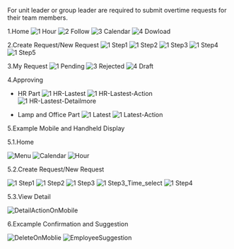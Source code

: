 For unit leader or group leader are required to submit overtime requests for their team members.

1.Home
![1 Hour](https://github.com/user-attachments/assets/d77f95ae-4a28-4276-b113-7e710a9213df)
![2 Follow](https://github.com/user-attachments/assets/b648725f-908d-4039-ab17-70af81d828d1)
![3 Calendar](https://github.com/user-attachments/assets/97ba6b8f-dcbe-450c-b677-dc79aa6963dc)
![4 Dowload](https://github.com/user-attachments/assets/8f3be51c-0a33-4074-831a-1990e640f10a)

2.Create Request/New Request
![1 Step1](https://github.com/user-attachments/assets/985ec81d-966d-4db7-98e3-2a1f32122ddc)
![1 Step2](https://github.com/user-attachments/assets/07c3ecde-3171-4448-8643-cf2a1556716f)
![1 Step3](https://github.com/user-attachments/assets/43c5fcd6-2736-49ce-85cf-4bf850301570)
![1 Step4](https://github.com/user-attachments/assets/7d32fd9f-0482-49e8-a109-3f279a050590)
![1 Step5](https://github.com/user-attachments/assets/96e4e6d5-781f-4786-b71d-14348b8d016b)

3.My Request
![1 Pending](https://github.com/user-attachments/assets/0a94609a-4e47-488a-8677-c4d4df858ba9)
![3 Rejected](https://github.com/user-attachments/assets/3d7bf441-ea4c-4e4c-b5dd-16a13af1a904)
![4 Draft](https://github.com/user-attachments/assets/b7a61b3e-52ca-474b-ab81-9bfba786fd87)

4.Approving
  - HR Part
  ![1 HR-Lastest](https://github.com/user-attachments/assets/1ee1c8b7-dbbb-4d20-ac6e-fc432bea8e32)
  ![1 HR-Lastest-Action](https://github.com/user-attachments/assets/aa01e851-b45f-4385-84ef-9ec485037ce1)
  ![1 HR-Lastest-Detailmore](https://github.com/user-attachments/assets/2d7203bc-d8d7-4aca-ba06-51eb878b4c4a)
  
  - Lamp and Office Part
  ![1 Latest](https://github.com/user-attachments/assets/cab2134c-7508-46bc-b947-59b390d0826e)
  ![1 Latest-Action](https://github.com/user-attachments/assets/2c0badb3-6a9e-45a3-b9d7-2a8e4bf04417)

5.Example Mobile and Handheld Display

5.1.Home

![Menu](https://github.com/user-attachments/assets/459ad5aa-7748-4682-bc4f-201ec0a832d3)
![Calendar](https://github.com/user-attachments/assets/5c8b75cc-992f-46d6-9a64-cbeb98d69045)
![Hour](https://github.com/user-attachments/assets/357600c1-47f9-491c-9d81-0f2fcc9a286b)

5.2.Create Request/New Request

![1 Step1](https://github.com/user-attachments/assets/13913d87-b23f-432a-95e8-9e4e5f599425)
![1 Step2](https://github.com/user-attachments/assets/c6b22f88-d4bb-4db6-a869-6a959007de19)
![1 Step3](https://github.com/user-attachments/assets/d5878565-f086-439f-9ee6-22259d394ed6)
![1 Step3_Time_select](https://github.com/user-attachments/assets/41bb602b-3058-4921-9fe8-2f77121f8247)
![1 Step4](https://github.com/user-attachments/assets/34b7a998-ea5e-4b57-bb2d-4ea2f309d465)

5.3.View Detail

![DetailActionOnMobile](https://github.com/user-attachments/assets/bdbd8b56-4972-414a-bd56-ae9f9e0ff14b)

6.Excample Confirmation and Suggestion

![DeleteOnMoblie](https://github.com/user-attachments/assets/8941ec96-e158-48fa-8d9a-2d0ee365f2a2)
![EmployeeSuggestion](https://github.com/user-attachments/assets/74a14ea3-d320-4a68-82b2-eae9c8683803)
